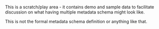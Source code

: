 This is  a scratch/play area - it contains demo and sample data to facilitate
discussion on what having multiple metadata schema might look like.

This is not the formal metadata schema definition or anything like that.